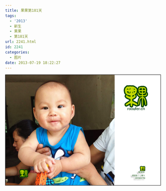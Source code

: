 ```yaml
---
title: 果果第181天
tags:
  - '2013'
  - 新生
  - 果果
  - 第181天
url: 2241.html
id: 2241
categories:
  - 图片
date: 2013-07-19 18:22:27
---
```


[![](/images/uploads/2013/07/果果诞生第181天.jpg "果果诞生第181天")](/images/uploads/2013/07/果果诞生第181天.jpg)